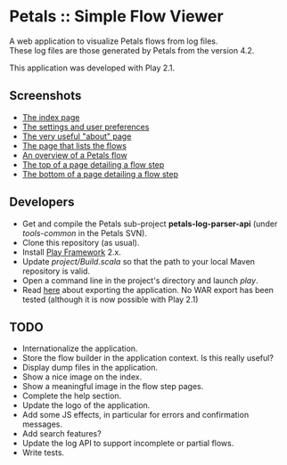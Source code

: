 Petals :: Simple Flow Viewer
============================

A web application to visualize Petals flows from log files.  
These log files are those generated by Petals from the version 4.2.

This application was developed with Play 2.1.


## Screenshots

* [The index page](screenshots/index.jpg)
* [The settings and user preferences](screenshots/preferences.jpg)
* [The very useful "about" page](screenshots/about.jpg)
* [The page that lists the flows](screenshots/flows.jpg)
* [An overview of a Petals flow](screenshots/flow.jpg)
* [The top of a page detailing a flow step](screenshots/flow-step-top.jpg)
* [The bottom of a page detailing a flow step](screenshots/flow-step-bottom.jpg)

## Developers

* Get and compile the Petals sub-project **petals-log-parser-api** (under *tools-common* in the Petals SVN).
* Clone this repository (as usual).
* Install [Play Framework](http://www.playframework.com) 2.x.
* Update *project/Build.scala* so that the path to your local Maven repository is valid.
* Open a command line in the project's directory and launch *play*.
* Read [here](http://www.playframework.com/documentation/2.1.0/ProductionDist) about exporting the application. No WAR export has been tested (although it is now possible with Play 2.1)

## TODO

* Internationalize the application.
* Store the flow builder in the application context. Is this really useful?
* Display dump files in the application.
* Show a nice image on the index.
* Show a meaningful image in the flow step pages.
* Complete the help section.
* Update the logo of the application.
* Add some JS effects, in particular for errors and confirmation messages.
* Add search features?
* Update the log API to support incomplete or partial flows.
* Write tests.
